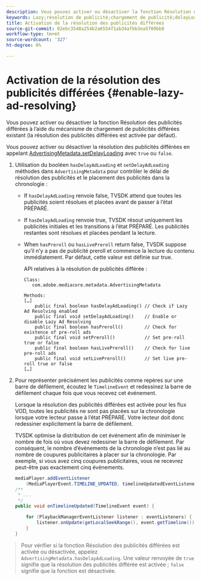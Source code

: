 ```yaml
---
description: Vous pouvez activer ou désactiver la fonction Résolution des publicités différées à l’aide du mécanisme de chargement de publicités différées existant (la résolution des publicités différées est activée par défaut).
keywords: Lazy;résolution de publicité;chargement de publicité;delayLoading
title: Activation de la résolution des publicités différées
source-git-commit: 02ebc3548a254b2a6554f1ab34afbb3ea5f09bb8
workflow-type: tm+mt
source-wordcount: '327'
ht-degree: 0%

---
```


# Activation de la résolution des publicités différées {#enable-lazy-ad-resolving}

Vous pouvez activer ou désactiver la fonction Résolution des publicités différées à l’aide du mécanisme de chargement de publicités différées existant (la résolution des publicités différées est activée par défaut).

Vous pouvez activer ou désactiver la résolution des publicités différées en appelant [AdvertisingMetadata.setDelayLoading](https://help.adobe.com/en_US/primetime/api/psdk/javadoc_2.4/com/adobe/mediacore/metadata/AdvertisingMetadata.html#setDelayAdLoading-boolean-) avec `true` ou `false`.

1. Utilisation du booléen `hasDelayAdLoading` et `setDelayAdLoading` méthodes dans `AdvertisingMetadata` pour contrôler le délai de résolution des publicités et le placement des publicités dans la chronologie :

   * If `hasDelayAdLoading` renvoie false, TVSDK attend que toutes les publicités soient résolues et placées avant de passer à l’état PRÉPARÉ.
   * If `hasDelayAdLoading` renvoie true, TVSDK résout uniquement les publicités initiales et les transitions à l’état PRÉPARÉ. Les publicités restantes sont résolues et placées pendant la lecture.
   * When `hasPreroll` ou `hasLivePreroll` return false, TVSDK suppose qu’il n’y a pas de publicité preroll et commence la lecture du contenu immédiatement. Par défaut, cette valeur est définie sur true.

     API relatives à la résolution de publicités différée :

     ```
     Class: 
        com.adobe.mediacore.metadata.AdvertisingMetadata 
     
     Methods: 
     […] 
         public final boolean hasDelayAdLoading() // Check if Lazy Ad Resolving enabled 
         public final void setDelayAdLoading()    // Enable or disable Lazy Ad Resolving 
         public final boolean hasPreroll()        // Check for existence of pre-roll ads 
         public final void setPreroll()           // Set pre-roll true or false 
         public final boolean hasLivePreroll()    // Check for live pre-roll ads 
         public final void setLivePreroll()       // Set live pre-roll true or false 
     […]
     ```

1. Pour représenter précisément les publicités comme repères sur une barre de défilement, écoutez le `TimelineEvent` et redessinez la barre de défilement chaque fois que vous recevez cet événement.

   Lorsque la résolution des publicités différées est activée pour les flux VOD, toutes les publicités ne sont pas placées sur la chronologie lorsque votre lecteur passe à l’état PRÉPARÉ. Votre lecteur doit donc redessiner explicitement la barre de défilement.

   TVSDK optimise la distribution de cet événement afin de minimiser le nombre de fois où vous devez redessiner la barre de défilement. Par conséquent, le nombre d’événements de la chronologie n’est pas lié au nombre de coupures publicitaires à placer sur la chronologie. Par exemple, si vous avez cinq coupures publicitaires, vous ne recevrez peut-être pas exactement cinq événements.

   ```java
   mediaPlayer.addEventListener 
       (MediaPlayerEvent.TIMELINE_UPDATED, timelineUpdatedEventListener); 
   /** 
    * ... 
    */ 
   public void onTimelineUpdated(TimelineEvent event) { 
   
       for (PlaybackManagerEventListener listener : eventListeners) { 
           listener.onUpdate(getLocalSeekRange(), event.getTimeline()); 
       } 
   } 
   ```

>Pour vérifier si la fonction Résolution des publicités différées est activée ou désactivée, appelez `AdvertisingMetadata.hasDelayAdLoading`. Une valeur renvoyée de `true` signifie que la résolution des publicités différée est activée ; `false` signifie que la fonction est désactivée.
